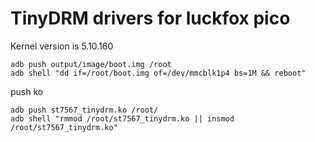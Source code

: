 # TinyDRM drivers for luckfox pico

Kernel version is 5.10.160

```shell
adb push output/image/boot.img /root
adb shell "dd if=/root/boot.img of=/dev/mmcblk1p4 bs=1M && reboot"
```

push ko
```shell
adb push st7567_tinydrm.ko /root/
adb shell "rmmod /root/st7567_tinydrm.ko || insmod /root/st7567_tinydrm.ko"
```

